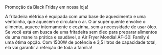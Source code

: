 Promoção da Black Friday em nossa loja!

A fritadeira elétrica é equipada com uma base de aquecimento e uma ventoinha, que aquecem e circulam o ar.
O ar super quente envolve o alimento, aquece internamente e cozinha, sem a necessidade de usar óleo.
Se você está em busca de uma fritadeira sem óleo para preparar alimentos de uma maneira prática e saudável,
a Air Fryer Mondial AF-30I Family é uma ótima opção. Com 1500W de potência e 3,5 litros de capacidade total, ela vai garantir a refeição de toda a família!
<!---

amazonbr/amazonbr is a ✨ special ✨ repository because its `README.md` (this file) appears on your GitHub profile.
You can click the Preview link to take a look at your changes.
--->
